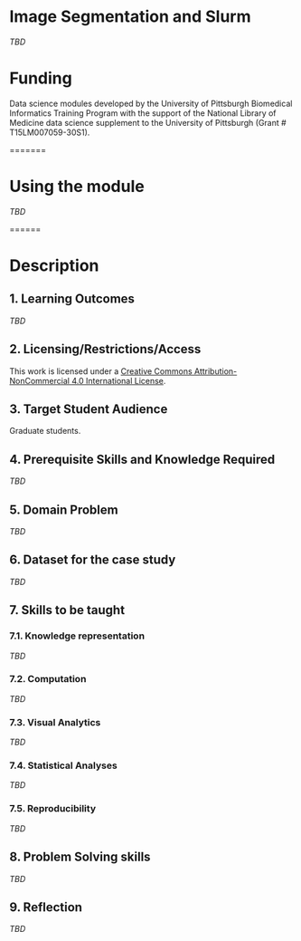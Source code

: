 # Image Segmentation and Slurm

*TBD*


# Funding

Data science modules developed by the University of Pittsburgh Biomedical Informatics Training Program with the support of the National Library of Medicine data science supplement to the University of Pittsburgh (Grant # T15LM007059-30S1). 

=======
# Using the module

*TBD*

======
# Description

## 1. Learning Outcomes

*TBD*

## 2. Licensing/Restrictions/Access

This work is licensed under a [Creative Commons Attribution-NonCommercial 4.0 International License](http://creativecommons.org/licenses/by-nc/4.0/").

## 3. Target Student Audience

Graduate students. 

## 4. Prerequisite Skills and Knowledge Required

*TBD*

## 5. Domain Problem

*TBD*

## 6. Dataset for the case study

*TBD*

## 7. Skills to be taught

### 7.1. Knowledge representation

*TBD*

### 7.2. Computation

*TBD*

### 7.3. Visual Analytics

*TBD*

### 7.4. Statistical Analyses

*TBD*

### 7.5. Reproducibility

*TBD*

## 8. Problem Solving skills 

*TBD*

## 9. Reflection

*TBD*
